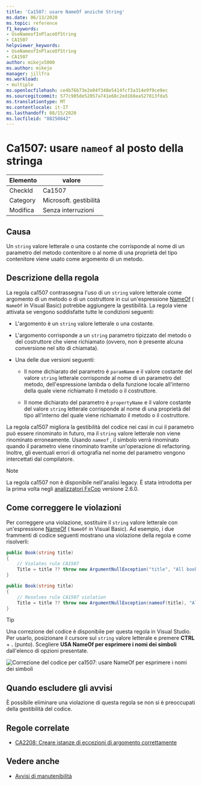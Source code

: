 ```yaml
---
title: 'Ca1507: usare NameOf anziché String'
ms.date: 06/13/2020
ms.topic: reference
f1_keywords:
- UseNameofInPlaceOfString
- CA1507
helpviewer_keywords:
- UseNameofInPlaceOfString
- CA1507
author: mikejo5000
ms.author: mikejo
manager: jillfra
ms.workload:
- multiple
ms.openlocfilehash: ce4b76b73e2e84f348e5414fcf3a314e9f9ce9ec
ms.sourcegitcommit: 577c905de52057a741e68c2ed168ea527813fda5
ms.translationtype: MT
ms.contentlocale: it-IT
ms.lasthandoff: 08/15/2020
ms.locfileid: "88250842"
---
```

# <a name="ca1507-use-nameof-in-place-of-string"></a>Ca1507: usare `nameof` al posto della stringa

|Elemento|valore|
|-|-|
|CheckId|Ca1507|
|Category|Microsoft. gestibilità|
|Modifica|Senza interruzioni|

## <a name="cause"></a>Causa

Un `string` valore letterale o una costante che corrisponde al nome di un parametro del metodo contenitore o al nome di una proprietà del tipo contenitore viene usato come argomento di un metodo.

## <a name="rule-description"></a>Descrizione della regola

La regola ca1507 contrassegna l'uso di un `string` valore letterale come argomento di un metodo o di un costruttore in cui un'espressione [NameOf](/dotnet/csharp/language-reference/keywords/nameof) ( `NameOf` in Visual Basic) potrebbe aggiungere la gestibilità. La regola viene attivata se vengono soddisfatte tutte le condizioni seguenti:

- L'argomento è un `string` valore letterale o una costante.

- L'argomento corrisponde a un `string` parametro tipizzato del metodo o del costruttore che viene richiamato (ovvero, non è presente alcuna conversione nel sito di chiamata).

- Una delle due versioni seguenti:
  - Il nome dichiarato del parametro è `paramName` e il valore costante del valore `string` letterale corrisponde al nome di un parametro del metodo, dell'espressione lambda o della funzione locale all'interno della quale viene richiamato il metodo o il costruttore.

  - Il nome dichiarato del parametro è `propertyName` e il valore costante del valore `string` letterale corrisponde al nome di una proprietà del tipo all'interno del quale viene richiamato il metodo o il costruttore.

La regola ca1507 migliora la gestibilità del codice nei casi in cui il parametro può essere rinominato in futuro, ma il `string` valore letterale non viene rinominato erroneamente. Usando `nameof` , il simbolo verrà rinominato quando il parametro viene rinominato tramite un'operazione di refactoring. Inoltre, gli eventuali errori di ortografia nel nome del parametro vengono intercettati dal compilatore.

> [!NOTE]
> La regola ca1507 non è disponibile nell'analisi legacy. È stata introdotta per la prima volta negli [analizzatori FxCop](https://www.nuget.org/packages/Microsoft.CodeAnalysis.FxCopAnalyzers) versione 2.6.0.

## <a name="how-to-fix-violations"></a>Come correggere le violazioni

Per correggere una violazione, sostituire il `string` valore letterale con un'espressione [NameOf](/dotnet/csharp/language-reference/keywords/nameof) ( `NameOf` in Visual Basic). Ad esempio, i due frammenti di codice seguenti mostrano una violazione della regola e come risolverli:

```csharp
public Book(string title)
{
    // Violates rule CA1507
    Title = title ?? throw new ArgumentNullException("title", "All books must have a title.");
}
```

```csharp
public Book(string title)
{
    // Resolves rule CA1507 violation
    Title = title ?? throw new ArgumentNullException(nameof(title), "All books must have a title.");
}
```

> [!TIP]
> Una correzione del codice è disponibile per questa regola in Visual Studio. Per usarlo, posizionare il cursore sul `string` valore letterale e premere **CTRL** + **.** (punto). Scegliere **USA NameOf per esprimere i nomi dei simboli** dall'elenco di opzioni presentate.
>
> ![Correzione del codice per ca1507: usare NameOf per esprimere i nomi dei simboli](media/ca1507-code-fix.PNG)

## <a name="when-to-suppress-warnings"></a>Quando escludere gli avvisi

È possibile eliminare una violazione di questa regola se non si è preoccupati della gestibilità del codice.

## <a name="related-rules"></a>Regole correlate

- [CA2208: Creare istanze di eccezioni di argomento correttamente](ca2208.md)

## <a name="see-also"></a>Vedere anche

- [Avvisi di manutenibilità](../code-quality/maintainability-warnings.md)
